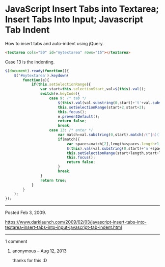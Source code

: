 # JavaScript Insert Tabs into Textarea; Insert Tabs Into Input; Javascript Tab Indent

How to insert tabs and auto-indent using jQuery.

```html
<textarea cols="50" id="mytextarea" rows="15"></textarea>
```

Case 13 is the indenting.
```javascript
$(document).ready(function(){
	$('#mytextarea').keydown(
		function(e){
			if(this.setSelectionRange){
				var start=this.selectionStart,val=$(this).val();
				switch(e.keyCode){
					case 9: /* tab */
						$(this).val(val.substring(0,start)+'t'+val.substr(this.selectionEnd));
						this.setSelectionRange(start+2,start+2);
						this.focus();
						e.preventDefault();
						return false;
						break;
					case 13: /* enter */
						var match=val.substring(0,start).match(/(^|n)([ t]*)([^n]*)$/);
						if(match){
							var spaces=match[2],length=spaces.length+1;
							$(this).val(val.substring(0,start)+'n'+spaces+val.substr(this.selectionEnd));
							this.setSelectionRange(start+length,start+length);
							this.focus();
							return false;
						}
						break;
				}
				return true;
			}
		}
	);
});
```

---

Posted Feb 3, 2009.

https://www.darklaunch.com/2009/02/03/javascript-insert-tabs-into-textarea-insert-tabs-into-input-javascript-tab-indent.html

---

1 comment

<ol><li><div>

anonymous &ndash; Aug 12, 2013<div>

thanks for this :D

</div></div></li></ol>